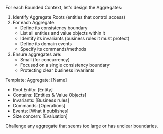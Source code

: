 For each Bounded Context, let's design the Aggregates:

1. Identify Aggregate Roots (entities that control access)
2. For each Aggregate:
   - Define its consistency boundary
   - List all entities and value objects within it
   - Identify its invariants (business rules it must protect)
   - Define its domain events
   - Specify its commands/methods
3. Ensure aggregates are:
   - Small (for concurrency)
   - Focused on a single consistency boundary
   - Protecting clear business invariants

Template:
Aggregate: [Name]
- Root Entity: [Entity]
- Contains: [Entities & Value Objects]
- Invariants: [Business rules]
- Commands: [Operations]
- Events: [What it publishes]
- Size concern: [Evaluation]

Challenge any aggregate that seems too large or has unclear boundaries.